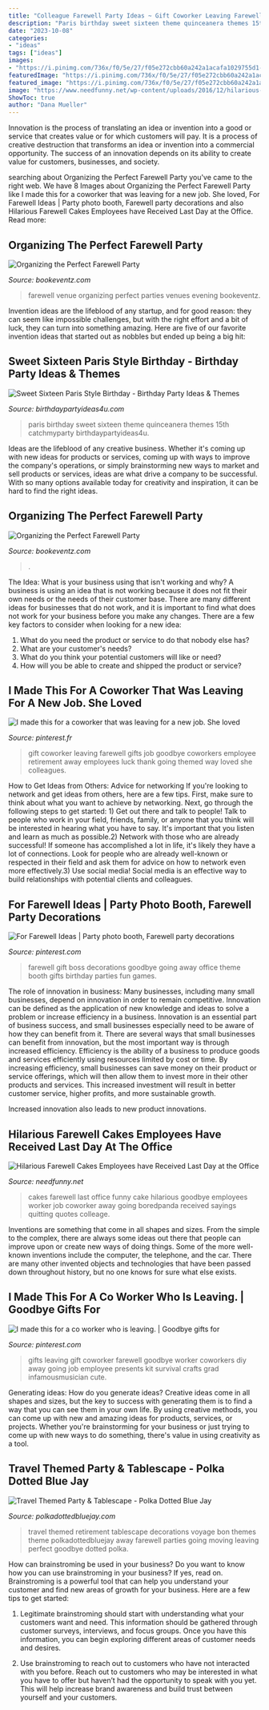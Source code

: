 ```yaml
---
title: "Colleague Farewell Party Ideas ~ Gift Coworker Leaving Farewell Gifts Job Goodbye Coworkers Employee Retirement Away Employees Luck Thank Going Themed Way Loved She Colleagues"
description: "Paris birthday sweet sixteen theme quinceanera themes 15th catchmyparty birthdaypartyideas4u"
date: "2023-10-08"
categories:
- "ideas"
tags: ["ideas"]
images:
- "https://i.pinimg.com/736x/f0/5e/27/f05e272cbb60a242a1acafa1029755d1--goodbye-gifts-work-gifts.jpg"
featuredImage: "https://i.pinimg.com/736x/f0/5e/27/f05e272cbb60a242a1acafa1029755d1--goodbye-gifts-work-gifts.jpg"
featured_image: "https://i.pinimg.com/736x/f0/5e/27/f05e272cbb60a242a1acafa1029755d1--goodbye-gifts-work-gifts.jpg"
image: "https://www.needfunny.net/wp-content/uploads/2016/12/hilarious-farewell-cakes-21.jpg"
ShowToc: true
author: "Dana Mueller"
---
```



Innovation is the process of translating an idea or invention into a good or service that creates value or for which customers will pay. It is a process of creative destruction that transforms an idea or invention into a commercial opportunity. The success of an innovation depends on its ability to create value for customers, businesses, and society.

	

		
searching about Organizing the Perfect Farewell Party you've came to the right web. We have 8 Images about Organizing the Perfect Farewell Party like I made this for a coworker that was leaving for a new job. She loved, For Farewell Ideas | Party photo booth, Farewell party decorations and also Hilarious Farewell Cakes Employees have Received Last Day at the Office. Read more:
		
    
## Organizing The Perfect Farewell Party

<img loading=lazy src="http://www.bookeventz.com/blog/wp-content/uploads/2015/02/venue.jpg" onerror="this.onerror=null;this.src='https://tse1.mm.bing.net/th?id=OIP.A-7wLMzu9CqQf__6195kGgHaEc&amp;pid=15.1';" alt="Organizing the Perfect Farewell Party">

_Source: bookeventz.com_

>farewell venue organizing perfect parties venues evening bookeventz. 

	

Invention ideas are the lifeblood of any startup, and for good reason: they can seem like impossible challenges, but with the right effort and a bit of luck, they can turn into something amazing. Here are five of our favorite invention ideas that started out as nobbles but ended up being a big hit:

    
## Sweet Sixteen Paris Style Birthday - Birthday Party Ideas &amp; Themes

<img loading=lazy src="http://i2.wp.com/www.birthdaypartyideas4u.com/wp-content/uploads/2016/07/Sweet-Sixteen-Paris-Style-Birthday-Rice-Krispy-Treats-600x899.jpg?resize=570%2C854" onerror="this.onerror=null;this.src='https://tse2.mm.bing.net/th?id=OIP.8PCS6QhLqc_KDuC6DCEQ3QHaLG&amp;pid=15.1';" alt="Sweet Sixteen Paris Style Birthday - Birthday Party Ideas &amp; Themes">

_Source: birthdaypartyideas4u.com_

>paris birthday sweet sixteen theme quinceanera themes 15th catchmyparty birthdaypartyideas4u. 

	

Ideas are the lifeblood of any creative business. Whether it's coming up with new ideas for products or services, coming up with ways to improve the company's operations, or simply brainstorming new ways to market and sell products or services, ideas are what drive a company to be successful. With so many options available today for creativity and inspiration, it can be hard to find the right ideas.

    
## Organizing The Perfect Farewell Party

<img loading=lazy src="https://www.bookeventz.com/blog/wp-content/uploads/2015/02/decoration.jpg" onerror="this.onerror=null;this.src='https://tse4.mm.bing.net/th?id=OIP.nfKD4_fw-7ifhoun8Lb8UgHaFj&amp;pid=15.1';" alt="Organizing the Perfect Farewell Party">

_Source: bookeventz.com_

>. 

	

The Idea: What is your business using that isn't working and why?
A business is using an idea that is not working because it does not fit their own needs or the needs of their customer base. There are many different ideas for businesses that do not work, and it is important to find what does not work for your business before you make any changes. There are a few key factors to consider when looking for a new idea:
1) What do you need the product or service to do that nobody else has?
2) What are your customer's needs?
3) What do you think your potential customers will like or need?
4) How will you be able to create and shipped the product or service?

    
## I Made This For A Coworker That Was Leaving For A New Job. She Loved

<img loading=lazy src="https://i.pinimg.com/736x/fa/85/95/fa8595a2235a32d4bb8f2692247711da.jpg" onerror="this.onerror=null;this.src='https://tse2.mm.bing.net/th?id=OIP.YYqXFJJVP3PY6JRTUkI2dAHaNK&amp;pid=15.1';" alt="I made this for a coworker that was leaving for a new job. She loved">

_Source: pinterest.fr_

>gift coworker leaving farewell gifts job goodbye coworkers employee retirement away employees luck thank going themed way loved she colleagues. 

	

How to Get Ideas from Others: Advice for networking
If you're looking to network and get ideas from others, here are a few tips. First, make sure to think about what you want to achieve by networking. Next, go through the following steps to get started: 1) Get out there and talk to people! Talk to people who work in your field, friends, family, or anyone that you think will be interested in hearing what you have to say. It's important that you listen and learn as much as possible.2) Network with those who are already successful! If someone has accomplished a lot in life, it's likely they have a lot of connections. Look for people who are already well-known or respected in their field and ask them for advice on how to network even more effectively.3) Use social media! Social media is an effective way to build relationships with potential clients and colleagues.

    
## For Farewell Ideas | Party Photo Booth, Farewell Party Decorations

<img loading=lazy src="https://i.pinimg.com/736x/60/cf/7c/60cf7c511e534bba94dce278e0231759.jpg" onerror="this.onerror=null;this.src='https://tse1.mm.bing.net/th?id=OIP.jcyzm3r8NOQu121MUTSG6wHaJ3&amp;pid=15.1';" alt="For Farewell Ideas | Party photo booth, Farewell party decorations">

_Source: pinterest.com_

>farewell gift boss decorations goodbye going away office theme booth gifts birthday parties fun games. 

	

The role of innovation in business:
Many businesses, including many small businesses, depend on innovation in order to remain competitive. Innovation can be defined as the application of new knowledge and ideas to solve a problem or increase efficiency in a business. Innovation is an essential part of business success, and small businesses especially need to be aware of how they can benefit from it.
There are several ways that small businesses can benefit from innovation, but the most important way is through increased efficiency. Efficiency is the ability of a business to produce goods and services efficiently using resources limited by cost or time. By increasing efficiency, small businesses can save money on their product or service offerings, which will then allow them to invest more in their other products and services. This increased investment will result in better customer service, higher profits, and more sustainable growth.

Increased innovation also leads to new product innovations.

    
## Hilarious Farewell Cakes Employees Have Received Last Day At The Office

<img loading=lazy src="https://www.needfunny.net/wp-content/uploads/2016/12/hilarious-farewell-cakes-21.jpg" onerror="this.onerror=null;this.src='https://tse3.mm.bing.net/th?id=OIP.OiJxU16bGKwqEscG-9LwMwHaFj&amp;pid=15.1';" alt="Hilarious Farewell Cakes Employees have Received Last Day at the Office">

_Source: needfunny.net_

>cakes farewell last office funny cake hilarious goodbye employees worker job coworker away going boredpanda received sayings quitting quotes colleage. 

	

Inventions are something that come in all shapes and sizes. From the simple to the complex, there are always some ideas out there that people can improve upon or create new ways of doing things. Some of the more well-known inventions include the computer, the telephone, and the car. There are many other invented objects and technologies that have been passed down throughout history, but no one knows for sure what else exists.

    
## I Made This For A Co Worker Who Is Leaving. | Goodbye Gifts For

<img loading=lazy src="https://i.pinimg.com/736x/f0/5e/27/f05e272cbb60a242a1acafa1029755d1--goodbye-gifts-work-gifts.jpg" onerror="this.onerror=null;this.src='https://tse4.mm.bing.net/th?id=OIP.mB23rXIbiRFkaSJlHY3BFAHaJ3&amp;pid=15.1';" alt="I made this for a co worker who is leaving. | Goodbye gifts for">

_Source: pinterest.com_

>gifts leaving gift coworker farewell goodbye worker coworkers diy away going job employee presents kit survival crafts grad infamousmusician cute. 

	

Generating ideas: How do you generate ideas?
Creative ideas come in all shapes and sizes, but the key to success with generating them is to find a way that you can see them in your own life. By using creative methods, you can come up with new and amazing ideas for products, services, or projects. Whether you're brainstorming for your business or just trying to come up with new ways to do something, there's value in using creativity as a tool.

    
## Travel Themed Party &amp; Tablescape - Polka Dotted Blue Jay

<img loading=lazy src="https://polkadottedbluejay.com/wp-content/uploads/2016/10/Travel-Themed-Party-and-Tablescape.jpg" onerror="this.onerror=null;this.src='https://tse2.mm.bing.net/th?id=OIP.hk-wjFBR38Ju_MOZghLOrAHaKn&amp;pid=15.1';" alt="Travel Themed Party &amp; Tablescape - Polka Dotted Blue Jay">

_Source: polkadottedbluejay.com_

>travel themed retirement tablescape decorations voyage bon themes theme polkadottedbluejay away farewell parties going moving leaving perfect goodbye dotted polka. 

	

How can brainstroming be used in your business?
Do you want to know how you can use brainstroming in your business? If yes, read on. Brainstroming is a powerful tool that can help you understand your customer and find new areas of growth for your business. Here are a few tips to get started:
1. Legitimate brainstroming should start with understanding what your customers want and need. This information should be gathered through customer surveys, interviews, and focus groups. Once you have this information, you can begin exploring different areas of customer needs and desires.

2. Use brainstroming to reach out to customers who have not interacted with you before. Reach out to customers who may be interested in what you have to offer but haven’t had the opportunity to speak with you yet. This will help increase brand awareness and build trust between yourself and your customers.


